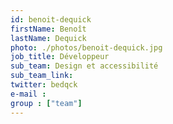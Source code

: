 ```yaml
---
id: benoit-dequick
firstName: Benoît
lastName: Dequick
photo: ./photos/benoit-dequick.jpg
job_title: Développeur
sub_team: Design et accessibilité
sub_team_link:
twitter: bedqck
e-mail :
group : ["team"]
---
```


